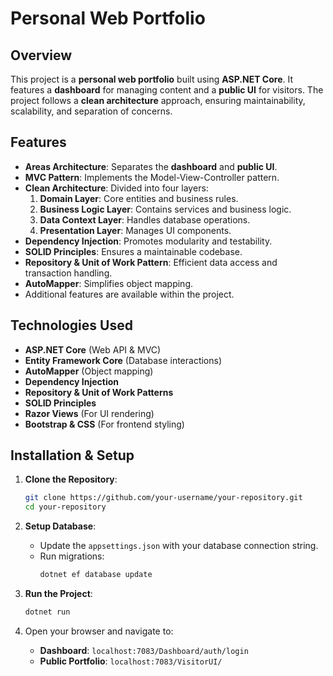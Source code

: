 
# Personal Web Portfolio

## Overview

This project is a **personal web portfolio** built using **ASP.NET Core**. It features a **dashboard** for managing content and a **public UI** for visitors. The project follows a **clean architecture** approach, ensuring maintainability, scalability, and separation of concerns.

## Features

- **Areas Architecture**: Separates the **dashboard** and **public UI**.
- **MVC Pattern**: Implements the Model-View-Controller pattern.
- **Clean Architecture**: Divided into four layers:
  1. **Domain Layer**: Core entities and business rules.
  2. **Business Logic Layer**: Contains services and business logic.
  3. **Data Context Layer**: Handles database operations.
  4. **Presentation Layer**: Manages UI components.
- **Dependency Injection**: Promotes modularity and testability.
- **SOLID Principles**: Ensures a maintainable codebase.
- **Repository & Unit of Work Pattern**: Efficient data access and transaction handling.
- **AutoMapper**: Simplifies object mapping.
- Additional features are available within the project.

## Technologies Used

- **ASP.NET Core** (Web API & MVC)
- **Entity Framework Core** (Database interactions)
- **AutoMapper** (Object mapping)
- **Dependency Injection**
- **Repository & Unit of Work Patterns**
- **SOLID Principles**
- **Razor Views** (For UI rendering)
- **Bootstrap & CSS** (For frontend styling)

## Installation & Setup

1. **Clone the Repository**:

   ```sh
   git clone https://github.com/your-username/your-repository.git
   cd your-repository
   ```

2. **Setup Database**:

   - Update the `appsettings.json` with your database connection string.
   - Run migrations:
     ```sh
     dotnet ef database update
     ```

3. **Run the Project**:

   ```sh
   dotnet run
   ```

4. Open your browser and navigate to:

   - **Dashboard**: `localhost:7083/Dashboard/auth/login`
   - **Public Portfolio**: `localhost:7083/VisitorUI/`




